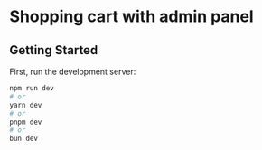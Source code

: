 # Shopping cart with admin panel

## Getting Started

First, run the development server:

```bash
npm run dev
# or
yarn dev
# or
pnpm dev
# or
bun dev
```

